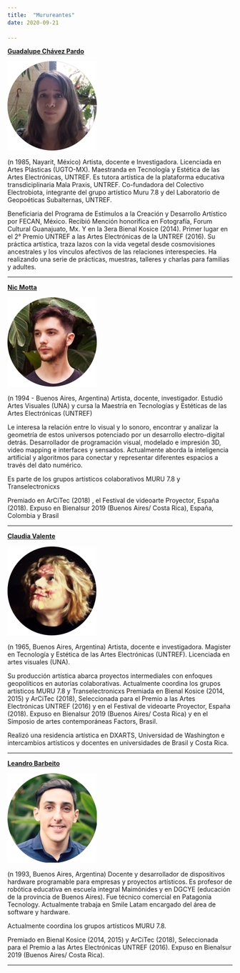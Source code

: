 ```yaml
---
title:  "Murureantes"
date: 2020-09-21

---
```


[**Guadalupe Chávez Pardo**](https://guadalupechavezpardo.wordpress.com/)

![](/images/lupe_integrante.png)

(n 1985, Nayarit, México)
Artista, docente e Investigadora. Licenciada en Artes Plásticas (UGTO-MX). Maestranda en Tecnología y Estética de las Artes Electrónicas, UNTREF.  Es tutora artística de la plataforma  educativa transdiciplinaria Mala Praxis, UNTREF. Co-fundadora del Colectivo Electrobiota, integrante del grupo artístico Muru 7.8 y del Laboratorio de Geopoéticas Subalternas, UNTREF.

Beneficiaria del Programa de Estímulos a la Creación y Desarrollo Artístico por FECAN, México. Recibió Mención honorífica en Fotografía, Forum Cultural Guanajuato, Mx.  Y en la 3era Bienal Kosice (2014). Primer lugar en el 2° Premio UNTREF a las Artes Electrónicas de la UNTREF (2016). Su práctica artística, traza lazos con la vida vegetal desde cosmovisiones ancestrales y los vínculos afectivos de las relaciones interespecies. Ha realizando una serie de prácticas, muestras, talleres y charlas para familias y adultes.

---

[**Nic Motta**](https://nicmotta.github.io/)

![](/images/nic_integrante.png)

(n 1994 - Buenos Aires, Argentina)
Artista, docente, investigador. Estudió Artes Visuales (UNA) y cursa la Maestría en Tecnologías y Estéticas de las Artes Electrónicas (UNTREF)

Le interesa la relación entre lo visual y lo sonoro, encontrar y analizar la geometría de estos universos potenciado por un desarrollo electro-digital detrás.
Desarrollador de programación visual, modelado e impresión 3D, video mapping e interfaces y sensados. Actualmente aborda la inteligencia artificial y algoritmos para conectar y representar diferentes espacios a través del dato numérico.

Es parte de los grupos artísticos colaborativos MURU 7.8 y Transelectronicxs

Premiado en ArCiTec (2018) , el  Festival de videoarte Proyector, España (2018). Expuso en Bienalsur 2019 (Buenos Aires/ Costa Rica), España, Colombia y Brasil

---

[**Claudia Valente**](https://claudiavalente.net/)

![](/images/claudia_integrante.png)

(n 1965, Buenos Aires, Argentina)
Artista, docente e investigadora. Magister en Tecnología y Estética de las Artes Electrónicas  (UNTREF). Licenciada en artes visuales (UNA).

Su producción artística  abarca proyectos intermediales con enfoques geopolíticos en autorías colaborativas. Actualmente coordina los grupos artísticos MURU 7.8 y Transelectronicxs
Premiada en  Bienal Kosice (2014, 2015) y ArCiTec (2018), Seleccionada para el Premio a las Artes Electrónicas UNTREF (2016) y en el  Festival de videoarte Proyector, España (2018). Expuso en Bienalsur 2019 (Buenos Aires/ Costa Rica) y en el Simposio de artes contemporáneas Factors, Brasil.

Realizó una residencia artística en DXARTS, Universidad de Washington e intercambios artísticos y docentes en universidades de Brasil y Costa Rica.

---

[**Leandro Barbeito**]()

![](/images/lean_integrante.png)


(n 1993, Buenos Aires, Argentina) Docente y desarrollador de dispositivos hardware programable para empresas y proyectos artísticos. Es profesor de robótica educativa en escuela integral Maimónides y en DGCYE (educación de la provincia de Buenos Aires). Fue técnico comercial en Patagonia Tecnology. Actualmente trabaja en Smile Latam encargado del área de software y hardware.

Actualmente coordina los grupos artísticos MURU 7.8.

Premiado en  Bienal Kosice (2014, 2015) y ArCiTec (2018), Seleccionada para el Premio a las Artes Electrónicas UNTREF (2016). Expuso en Bienalsur 2019 (Buenos Aires/ Costa Rica).

---
